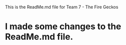 This is the ReadMe.md file for Team 7 - The Fire Geckos

# I made some changes to the ReadMe.md file.

